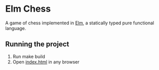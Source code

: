 # Elm Chess
A game of chess implemented in [Elm](https://elm-lang.org), a statically typed pure functional language.

## Running the project
1. Run make build
2. Open [index.html](./index.html) in any browser